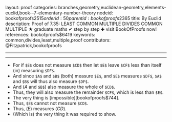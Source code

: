 layout: proof
categories: branches,geometry,euclidean-geometry,elements-euclid,book--7-elementary-number-theory
nodeid: bookofproofs$2515
orderid: 50
parentid: bookofproofs$2365
title: By Euclid
description:  Proof of 7.35: LEAST COMMON MULTIPLE DIVIDES COMMON MULTIPLE &#9733; graduate maths &#10004; step by step &#10010; visit BookOfProofs now!
references: bookofproofs$6419
keywords: common,divides,least,multiple,proof
contributors: @Fitzpatrick,bookofproofs

---


---



* For if `$E$` does not measure `$CD$` then let `$E$` leave `$CF$` less than itself (in) measuring `$DF$`.
* And since `$A$` and `$B$` (both) measure `$E$`, and `$E$` measures `$DF$`, `$A$` and `$B$` will thus also measure `$DF$`.
* And ($A$ and `$B$`) also measure the whole of `$CD$`.
* Thus, they will also measure the remainder `$CF$`, which is less than `$E$`.
* The very thing is [impossible][bookofproofs$744].
* Thus, `$E$` cannot not measure `$CD$`.
* Thus, ($E$) measures ($CD$).
* (Which is) the very thing it was required to show.
